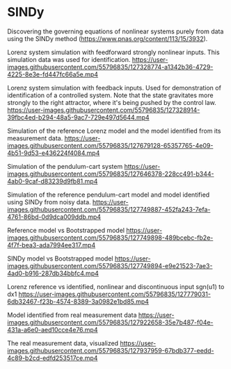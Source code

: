 # SINDy
Discovering the governing equations of nonlinear systems purely from data using the SINDy method (https://www.pnas.org/content/113/15/3932).

Lorenz system simulation with feedforward strongly nonlinear inputs. This simulation data was used for identification.
https://user-images.githubusercontent.com/55796835/127328774-a1342b36-4729-4225-8e3e-fd447fc66a5e.mp4

Lorenz system simulation with feedback inputs. Used for demonstration of identification of a controlled system. Note that the state gravitates more strongly to the right attractor, where it's being pushed by the control law.
https://user-images.githubusercontent.com/55796835/127328914-39fbc4ed-b294-48a5-9ac7-729e497d5644.mp4

Simulation of the reference Lorenz model and the model identified from its measurement data.
https://user-images.githubusercontent.com/55796835/127679128-65357765-4e09-4b51-9d53-e436224f4084.mp4

Simulation of the pendulum-cart system
https://user-images.githubusercontent.com/55796835/127646378-228cc491-b344-4ab0-9caf-d83239d9fb81.mp4

Simulation of the reference pendulum-cart model and model identified using SINDy from noisy data.
https://user-images.githubusercontent.com/55796835/127749887-452fa243-7efa-4761-86bd-0d9dca009ddb.mp4

Reference model vs Bootstrapped model
https://user-images.githubusercontent.com/55796835/127749898-489bcebc-fb2e-4f7f-bea3-ada7994ee317.mp4

SINDy model vs Bootstrapped model
https://user-images.githubusercontent.com/55796835/127749894-e9e21523-7ae3-4ad0-b916-287db34bbfc4.mp4

Lorenz reference vs identified, nonlinear and discontinuous input sgn(u1) to dx1
https://user-images.githubusercontent.com/55796835/127779031-6db32467-f23b-4574-8389-3a0982e1bd85.mp4

Model identified from real measurement data
https://user-images.githubusercontent.com/55796835/127922658-35e7b487-f04e-431a-a6e0-aed10cce4e76.mp4

The real measurement data, visualized
https://user-images.githubusercontent.com/55796835/127937959-67bdb377-eedd-4c89-b2cd-edfd253517ce.mp4








